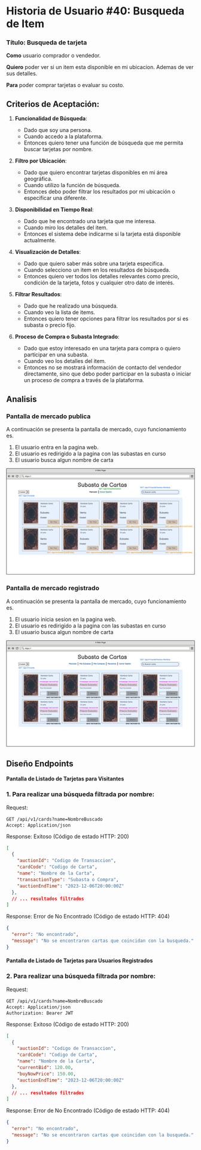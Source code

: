 # Historia de Usuario #40: Busqueda de Item

### Título: Busqueda de tarjeta

**Como** usuario comprador o vendedor.

**Quiero** poder ver si un item esta disponible en mi ubicacion. Ademas de ver sus detalles.

**Para** poder comprar tarjetas o evaluar su costo.


## Criterios de Aceptación:

1. **Funcionalidad de Búsqueda**:
   - Dado que soy una persona.
   - Cuando accedo a la plataforma.
   - Entonces quiero tener una función de búsqueda que me permita buscar tarjetas por nombre.

2. **Filtro por Ubicación**:
   - Dado que quiero encontrar tarjetas disponibles en mi área geográfica.
   - Cuando utilizo la función de búsqueda.
   - Entonces debo poder filtrar los resultados por mi ubicación o especificar una diferente.

3. **Disponibilidad en Tiempo Real**:
   - Dado que he encontrado una tarjeta que me interesa.
   - Cuando miro los detalles del item.
   - Entonces el sistema debe indicarme si la tarjeta está disponible actualmente.

4. **Visualización de Detalles**:
   - Dado que quiero saber más sobre una tarjeta específica.
   - Cuando selecciono un item en los resultados de búsqueda.
   - Entonces quiero ver todos los detalles relevantes como precio, condición de la tarjeta, fotos y cualquier otro dato de interés.

5. **Filtrar Resultados**:
   - Dado que he realizado una búsqueda.
   - Cuando veo la lista de items.
   - Entonces quiero tener opciones para filtrar los resultados por si es subasta o precio fijo.

6. **Proceso de Compra o Subasta Integrado**:
   - Dado que estoy interesado en una tarjeta para compra o quiero participar en una subasta.
   - Cuando veo los detalles del item.
   - Entonces no se mostrará información de contacto del vendedor directamente, sino que debo poder participar en la subasta o iniciar un proceso de compra a través de la plataforma.

## Analisis

### Pantalla de mercado publica

A continuación se presenta la pantalla de mercado, cuyo funcionamiento es.

1. El usuario entra en la pagina web.
2. El usuario es redirigido a la pagina con las subastas en curso
3. El usuario busca algun nombre de carta

![Crear subasta](/imagenes/Mercado%20Publico.png)

### Pantalla de mercado registrado

A continuación se presenta la pantalla de mercado, cuyo funcionamiento es.

1. El usuario inicia sesion en la pagina web.
2. El usuario es redirigido a la pagina con las subastas en curso
3. El usuario busca algun nombre de carta

![Crear subasta](/imagenes/Mercado.png)

## Diseño Endpoints

#### Pantalla de Listado de Tarjetas para Visitantes

### 1. **Para realizar una búsqueda filtrada por nombre:**

Request:
```http
GET /api/v1/cards?name=NombreBuscado
Accept: Application/json
```

Response: Exitoso (Código de estado HTTP: 200)
```json
[
  {
    "auctionId": "Codigo de Transaccion",
    "cardCode": "Codigo de Carta",
    "name": "Nombre de la Carta",
    "transactionType": "Subasta o Compra",
    "auctionEndTime": "2023-12-06T20:00:00Z"
  },
  // ... resultados filtrados
]
```

Response: Error de No Encontrado (Código de estado HTTP: 404)
```json
{
  "error": "No encontrado",
  "message": "No se encontraron cartas que coincidan con la busqueda."
}
```

#### Pantalla de Listado de Tarjetas para Usuarios Registrados

### 2. **Para realizar una búsqueda filtrada por nombre:**

Request:
```http
GET /api/v1/cards?name=NombreBuscado
Accept: Application/json
Authorization: Bearer JWT
```

Response: Exitoso (Código de estado HTTP: 200)
```json
[
  {
    "auctionId": "Codigo de Transaccion",
    "cardCode": "Codigo de Carta",
    "name": "Nombre de la Carta",
    "currentBid": 120.00,
    "buyNowPrice": 150.00,
    "auctionEndTime": "2023-12-06T20:00:00Z"
  },
  // ... resultados filtrados
]
```

Response: Error de No Encontrado (Código de estado HTTP: 404)
```json
{
  "error": "No encontrado",
  "message": "No se encontraron cartas que coincidan con la busqueda."
}
```
